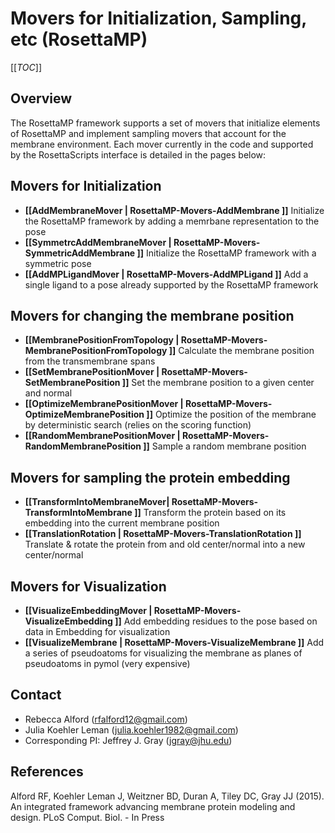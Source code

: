 # Movers for Initialization, Sampling, etc (RosettaMP)

[[_TOC_]]

## Overview
The RosettaMP framework supports a set of movers that initialize elements of RosettaMP and implement sampling movers that account for the membrane environment. Each mover currently in the code and supported by the RosettaScripts interface is detailed in the pages below: 

## Movers for Initialization

 - **[[AddMembraneMover | RosettaMP-Movers-AddMembrane ]]** Initialize the RosettaMP framework by adding a memrbane representation to the pose
 - **[[SymmetrcAddMembraneMover | RosettaMP-Movers-SymmetricAddMembrane ]]** Initialize the RosettaMP framework with a symmetric pose 
 - **[[AddMPLigandMover | RosettaMP-Movers-AddMPLigand ]]** Add a single ligand to a pose already supported by the RosettaMP framework

## Movers for changing the membrane position 

 - **[[MembranePositionFromTopology | RosettaMP-Movers-MembranePositionFromTopology ]]** Calculate the membrane position from the transmembrane spans
 - **[[SetMembranePositionMover | RosettaMP-Movers-SetMembranePosition ]]** Set the membrane position to a given center and normal
 - **[[OptimizeMembranePositionMover | RosettaMP-Movers-OptimizeMembranePosition ]]** Optimize the position of the membrane by deterministic search (relies on the scoring function)
 - **[[RandomMembranePositionMover | RosettaMP-Movers-RandomMembranePosition ]]** Sample a random membrane position

## Movers for sampling the protein embedding

 - **[[TransformIntoMembraneMover| RosettaMP-Movers-TransformIntoMembrane ]]** Transform the protein based on its embedding into the current membrane position
 - **[[TranslationRotation | RosettaMP-Movers-TranslationRotation ]]** Translate & rotate the protein from and old center/normal into a new center/normal

## Movers for Visualization

 - **[[VisualizeEmbeddingMover | RosettaMP-Movers-VisualizeEmbedding ]]** Add embedding residues to the pose based on data in Embedding for visualization
 - **[[VisualizeMembrane | RosettaMP-Movers-VisualizeMembrane ]]** Add a series of pseudoatoms for visualizing the membrane as planes of pseudoatoms in pymol (very expensive)

## Contact

- Rebecca Alford ([rfalford12@gmail.com](rfalford12@gmail.com))
- Julia Koehler Leman ([julia.koehler1982@gmail.com](julia.koehler1982@gmail.com))
- Corresponding PI: Jeffrey J. Gray ([jgray@jhu.edu](jgray@jhu.edu))

## References

Alford RF, Koehler Leman J, Weitzner BD, Duran A, Tiley DC, Gray JJ (2015). An integrated framework advancing membrane protein modeling and design. PLoS Comput. Biol. - In Press

